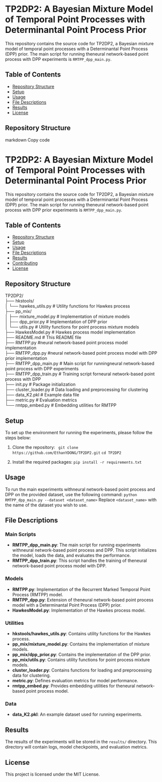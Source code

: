 # TP2DP2: A Bayesian Mixture Model of Temporal Point Processes with Determinantal Point Process Prior

This repository contains the source code for TP2DP2, a Bayesian mixture model of temporal point processes with a Determinantal Point Process (DPP) prior. The main script for running theneural network-based point process with DPP experiments is `RMTPP_dpp_main.py`.

## Table of Contents

- [Repository Structure](#repository-structure)
- [Setup](#setup)
- [Usage](#usage)
- [File Descriptions](#file-descriptions)
- [Results](#results)
- [License](#license)

## Repository Structure



markdown
Copy code
# TP2DP2: A Bayesian Mixture Model of Temporal Point Processes with Determinantal Point Process Prior

This repository contains the source code for TP2DP2, a Bayesian mixture model of temporal point processes with a Determinantal Point Process (DPP) prior. The main script for running theneural network-based point process with DPP prior experiments is `RMTPP_dpp_main.py`.

## Table of Contents

- [Repository Structure](#repository-structure)
- [Setup](#setup)
- [Usage](#usage)
- [File Descriptions](#file-descriptions)
- [Results](#results)
- [Contributing](#contributing)
- [License](#license)

## Repository Structure

TP2DP2/<br>
├── hkstools/<br>
│ └── hawkes_utils.py # Utility functions for Hawkes process<br>
├── pp_mix/<br>
│ ├── mixture_model.py # Implementation of mixture models<br>
│ ├── dpp_prior.py # Implementation of DPP prior<br>
│ └── utils.py # Utility functions for point process mixture models<br>
├── HawkesModel.py # Hawkes process model implementation<br>
├── README.md # This README file<br>
├── RMTPP.py #neural network-based point process model implementation<br>
├── RMTPP_dpp.py #neural network-based point process model with DPP prior implementation<br>
├── RMTPP_dpp_main.py # Main script for runningneural network-based point process with DPP experiments<br>
├── RMTPP_dpp_train.py # Training script forneural network-based point process with DPP<br>
├── init.py # Package initialization<br>
├── cluster_loader.py # Data loading and preprocessing for clustering<br>
├── data_K2.pkl # Example data file<br>
├── metric.py # Evaluation metrics<br>
└── rmtpp_embed.py # Embedding utilities for RMTPP

## Setup

To set up the environment for running the experiments, please follow the steps below:

1. Clone the repository:
    `
    git clone https://github.com/EthanYDONG/TP2DP2.git`
    `cd TP2DP2`

2. Install the required packages:
  `
    pip install -r requirements.txt
  `

## Usage

To run the main experiments withneural network-based point process and DPP on the provided dataset, use the following command:
`
python RMTPP_dpp_main.py --dataset <dataset_name>
`
Replace `<dataset_name>` with the name of the dataset you wish to use.

## File Descriptions

### Main Scripts

- **RMTPP_dpp_main.py**: The main script for running experiments withneural network-based point process and DPP. This script initializes the model, loads the data, and evaluates the performance.
- **RMTPP_dpp_train.py**: This script handles the training of theneural network-based point process model with DPP.

### Models

- **RMTPP.py**: Implementation of the Recurrent Marked Temporal Point Process (RMTPP) model.
- **RMTPP_dpp.py**: Extension of theneural network-based point process model with a Determinantal Point Process (DPP) prior.
- **HawkesModel.py**: Implementation of the Hawkes process model.

### Utilities

- **hkstools/hawkes_utils.py**: Contains utility functions for the Hawkes process.
- **pp_mix/mixture_model.py**: Contains the implementation of mixture models.
- **pp_mix/dpp_prior.py**: Contains the implementation of the DPP prior.
- **pp_mix/utils.py**: Contains utility functions for point process mixture models.
- **cluster_loader.py**: Contains functions for loading and preprocessing data for clustering.
- **metric.py**: Defines evaluation metrics for model performance.
- **rmtpp_embed.py**: Provides embedding utilities for theneural network-based point process model.

### Data

- **data_K2.pkl**: An example dataset used for running experiments.

## Results

The results of the experiments will be stored in the `results/` directory. This directory will contain logs, model checkpoints, and evaluation metrics.

## License

This project is licensed under the MIT License.
